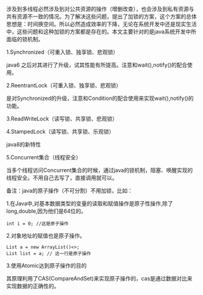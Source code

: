 涉及到多线程必然涉及到对公共资源的操作（增删改查），也会涉及到私有资源与共有资源不一致的情况。为了解决这些问题，提出了加锁的方案，这个方案的总体思想是：时间换空间。所以必然造成效率的下降，无论在系统开发中还是现实生活中，这些问题和这种加锁的方案都是存在的。本文主要针对的是java系统开发中所面临的锁机制。

1.Synchronized（可重入锁、独享锁、悲观锁）

java6 之后对其进行了升级，试其性能有所提高。注意和wait(),notify()的配合使用。

2.ReentrantLock（可重入锁、独享锁、悲观锁）

是对Synchronized的升级，注意和Condition的配合使用来实现wait(),notify()的功能。

3.ReadWriteLock（读写锁、共享锁、悲观锁）

4.StampedLock（读写锁、共享锁、乐观锁）

java8的新特性

5.Concurrent集合（线程安全）

当多个线程访问Concurrent集合的时候，通过java的锁机制，阻塞、唤醒实现的线程安全。不用自己去写了，直接调用就可以。

备注：java的原子操作（不可分割）不用加锁，比如：

1.在Java中,对基本数据类型的变量的读取和赋值操作是原子性操作,除了long,double,因为他们是64位的。

```
int i = 0; //这是原子操作
```

2.对象地址的赋值也是原子操作。

```
List a = new ArrayList()<>;
List list = a; // 这一行是原子操作
```

3.使用Atomic达到原子操作的目的

其原理利用了CAS(CompareAndSet)来实现原子操作的，cas是通过数据对比来实现数据的正确性的。